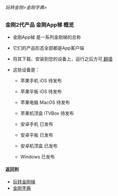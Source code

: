 ###### 玩转金刚>金刚字典>

### 金刚2代产品 金刚App梯 概览

- 金刚App梯 是一系列金刚梯的总称
- 它们的产品形态全部都是App客户端
- 将其下载、安装到您的设备上，运行之后方可[ 翻墙 ](https://github.com/a2zitpro/web/blob/master/whatisovertheGFW.md)
- 这些设备是：

  - 苹果手机   iOS    待发布
  - 苹果平板   iOS    待发布
  - 苹果电脑   MacOS  待发布
  - 苹果机顶盒 iTVBox 待发布

  - 安卓手机          已发布
  - 安卓平板          已发布
  - 安卓机顶盒        已发布

  - Windows          已发布


#### 返回到
- [玩转金刚梯](https://github.com/a2zitpro/web/blob/master/LadderFree/A.md)
- [金刚字典](https://github.com/a2zitpro/web/blob/master/LadderFree/kkDictionary/KKDictionary.md)

